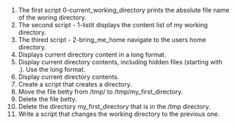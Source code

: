 1. The first script 0-current_working_directory prints the absolute file name of the woring directory.
2. The second script - 1-listit displays the content list of my working directory.
3. The thired script - 2-bring_me_home navigate to the users home directory.
4. Displays current directory content in a long format.
5. Display current directory contents, including hidden files (starting with .). Use the long format.
6. Display current directory contents.
7. Create a script that creates a directory.
8. Move the file betty from /tmp/ to /tmp/my_first_directory.
9. Delete the file betty.
10. Delete the directory my_first_directory that is in the /tmp directory.
11. Write a script that changes the working directory to the previous one.
